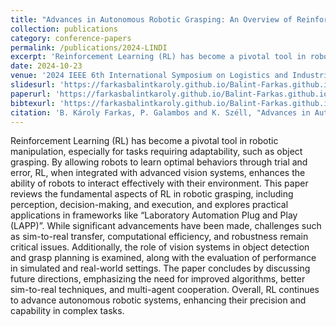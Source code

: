 ```yaml
---
title: "Advances in Autonomous Robotic Grasping: An Overview of Reinforcement Learning Approaches"
collection: publications
category: conference-papers
permalink: /publications/2024-LINDI
excerpt: 'Reinforcement Learning (RL) has become a pivotal tool in robotic manipulation, especially for tasks requiring adaptability, such as object grasping. By allowing robots to learn optimal behaviors through trial and error, RL, when integrated with advanced vision systems, enhances the ability of robots to interact effectively with their environment. This paper reviews the fundamental aspects of RL in robotic grasping, including perception, decision-making, and execution, and explores practical applications in frameworks like “Laboratory Automation Plug and Play (LAPP)”. While significant advancements have been made, challenges such as sim-to-real transfer, computational efficiency, and robustness remain critical issues. Additionally, the role of vision systems in object detection and grasp planning is examined, along with the evaluation of performance in simulated and real-world settings. The paper concludes by discussing future directions, emphasizing the need for improved algorithms, better sim-to-real techniques, and multi-agent cooperation. Overall, RL continues to advance autonomous robotic systems, enhancing their precision and capability in complex tasks.'
date: 2024-10-23
venue: '2024 IEEE 6th International Symposium on Logistics and Industrial Informatics (LINDI)'
slidesurl: 'https://farkasbalintkaroly.github.io/Balint-Farkas.github.io/files/LINDI_PPT.pptx'
paperurl: 'https://farkasbalintkaroly.github.io/Balint-Farkas.github.io/files/LINDI.pdf'
bibtexurl: 'https://farkasbalintkaroly.github.io/Balint-Farkas.github.io/files/LINDI_bib.bib'
citation: 'B. Károly Farkas, P. Galambos and K. Széll, "Advances in Autonomous Robotic Grasping: An Overview of Reinforcement Learning Approaches," 2024 IEEE 6th International Symposium on Logistics and Industrial Informatics (LINDI), Karaganda, Kazakhstan, 2024, pp. 000213-000220, doi: 10.1109/LINDI63813.2024.10820398.'
---
```

Reinforcement Learning (RL) has become a pivotal tool in robotic manipulation, especially for tasks requiring adaptability, such as object grasping. By allowing robots to learn optimal behaviors through trial and error, RL, when integrated with advanced vision systems, enhances the ability of robots to interact effectively with their environment. This paper reviews the fundamental aspects of RL in robotic grasping, including perception, decision-making, and execution, and explores practical applications in frameworks like “Laboratory Automation Plug and Play (LAPP)”. While significant advancements have been made, challenges such as sim-to-real transfer, computational efficiency, and robustness remain critical issues. Additionally, the role of vision systems in object detection and grasp planning is examined, along with the evaluation of performance in simulated and real-world settings. The paper concludes by discussing future directions, emphasizing the need for improved algorithms, better sim-to-real techniques, and multi-agent cooperation. Overall, RL continues to advance autonomous robotic systems, enhancing their precision and capability in complex tasks.